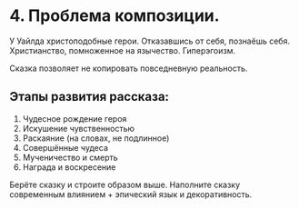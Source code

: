 # 4. Проблема композиции.

У Уайлда христоподобные герои. Отказавшись от себя, познаёшь себя. Христианство, помноженное на язычество. Гиперэгоизм.

Сказка позволяет не копировать повседневную реальность. 

## Этапы развития рассказа:

1.	Чудесное рождение героя
2.	Искушение чувственностью
3.	Раскаяние (на словах, не подлинное)
4.	Совершённые чудеса
5.	Мученичество и смерть
6.	Награда и воскресение

Берёте сказку и строите образом выше. Наполните сказку современным влиянием + эпический язык и декоративность.
